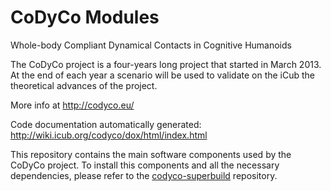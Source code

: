 CoDyCo Modules
=================

Whole-body Compliant Dynamical Contacts in Cognitive Humanoids

The CoDyCo project is a four-years long project that started in March
2013. At the end of each year a scenario will be used to validate on the
iCub  the theoretical advances of the project.

More info at http://codyco.eu/

Code documentation automatically generated: http://wiki.icub.org/codyco/dox/html/index.html

This repository contains the main software components used by the CoDyCo project. 
To install this components and all the necessary dependencies, please refer to the [codyco-superbuild](https://github.com/robotology-playground/codyco-superbuild) repository. 
